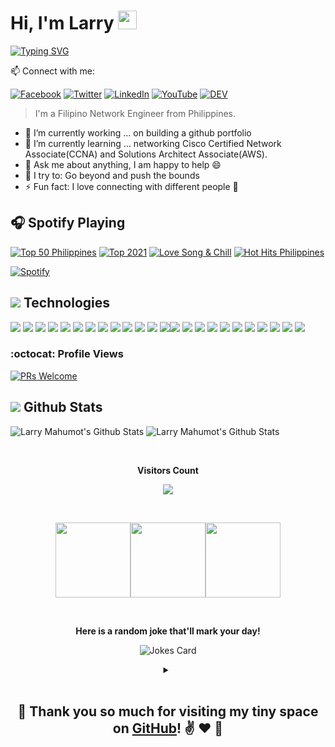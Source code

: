# Hi, I'm Larry <img src="https://raw.githubusercontent.com/MartinHeinz/MartinHeinz/master/wave.gif" width="30px">

[![Typing SVG](https://readme-typing-svg.herokuapp.com?font=neuropol&color=%234E14B8&size=24&lines=I'am+Filipino+IT+Specialist.;Cyber+Security+Analyst;Cloud+Data+Engineer)](https://git.io/typing-svg)

📫 Connect with me:

[![Facebook](https://img.shields.io/badge/facebook-%231877F2.svg?&style=for-the-badge&logo=facebook&logoColor=white)](https://www.facebook.com/larrymahumot/) [![Twitter](https://img.shields.io/badge/twitter-%231DA1F2.svg?&style=for-the-badge&logo=twitter&logoColor=white)](https://twitter.com/larrymahumot) [![LinkedIn](https://img.shields.io/badge/linkedin-%230077B5.svg?&style=for-the-badge&logo=linkedin&logoColor=white)](https://www.linkedin.com/in/larrymahumot/) [![YouTube](https://img.shields.io/badge/youtube-%23FF0000.svg?&style=for-the-badge&logo=youtube&logoColor=white)](https://youtube.com/larrymahumot) [![DEV](https://img.shields.io/badge/DEV-%23000000.svg?&style=for-the-badge&logo=dev.to&logoColor=white)](https://dev.to/larrymahumot) 

> I'm a Filipino Network Engineer from Philippines.
> 
- 🔭 I’m currently working ... on building a github portfolio
- 🌱 I’m currently learning ... networking Cisco Certified Network Associate(CCNA) and Solutions Architect Associate(AWS).
- 💬 Ask me about anything, I am happy to help :smile:
- 🧗 I try to: Go beyond and push the bounds
- ⚡ Fun fact: I love connecting with different people :raised_hands:

## 🎧 Spotify Playing

[![Top 50 Philippines](https://img.shields.io/badge/Top%2050%20Philippines-%231DB954.svg?&style=flat-square&logo=spotify&logoColor=white)](https://open.spotify.com/playlist/37i9dQZEVXbNBz9cRCSFkY) [![Top 2021](https://img.shields.io/badge/Top%20%202021-%231DB954.svg?&style=flat-square&logo=spotify&logoColor=white)](https://open.spotify.com/playlist/06S64oWn7uGnfGrwjh5IWb) [![Love Song & Chill](https://img.shields.io/badge/Love%20Song%20&%20Chill-%231DB954.svg?&style=flat-square&logo=spotify&logoColor=white)](https://open.spotify.com/playlist/4QuJ2DbcTe7R8lzqfNXz7v) [![Hot Hits Philippines](https://img.shields.io/badge/Hot%20Hits%20Philippines-%231DB954.svg?&style=flat-square&logo=spotify&logoColor=white)](https://open.spotify.com/playlist/37i9dQZF1DXcZQSjptOQtk)

[![Spotify](https://spotify-now-playing-1.vercel.app/api/spotify-playing)](https://open.spotify.com/user/21yk3oaoukqj62nfwxwhv26fq)

## <img src="https://img.icons8.com/nolan/25/computer.png"/> Technologies

<img src="https://img.icons8.com/color/42/000000/amazon-web-services.png"/> <img src="https://img.icons8.com/color/42/000000/kubernetes.png"/> <img src="https://img.icons8.com/color/42/000000/azure-1.png"/> <img src="https://img.icons8.com/color/42/000000/google-cloud.png"/> <img src="https://img.icons8.com/color/42/000000/html-5--v1.png"/> <img src="https://img.icons8.com/color/42/000000/css3.png"/> <img src="https://img.icons8.com/color/42/000000/bootstrap.png"/> <img src="https://img.icons8.com/color/42/000000/php.png"> <img src="https://img.icons8.com/color/42/000000/python.png"/> <img src="https://img.icons8.com/color/42/000000/c-plus-plus-logo.png"/> <img src="https://img.icons8.com/color/42/000000/javascript--v1.png"/> <img src="https://img.icons8.com/doodle/42/000000/console--v2.png"/> <img src="https://img.icons8.com/color/42/000000/old-vmware-logo.png"/><img src="https://img.icons8.com/color/48/000000/virtualbox.png"/> <img src="https://img.icons8.com/fluent/42/000000/sublime-text.png"/> <img src="https://img.icons8.com/fluent/github"> <img src="https://img.icons8.com/color/42/000000/parrot.png"> <img src="https://img.icons8.com/color/42/000000/kali-linux.png"> <img src="https://img.icons8.com/color/42/000000/ubuntu.png"> <img src="https://img.icons8.com/color/42/000000/linux.png"> <img src="https://img.icons8.com/fluent/42/000000/windows-10.png"> <img src="https://img.icons8.com/color/42/000000/adobe-premiere-pro--v1.png"/> <img src="https://img.icons8.com/color/42/000000/adobe-illustrator.png"/>
<img src="https://img.icons8.com/color/42/000000/adobe-photoshop.png"/>
  

### :octocat: Profile Views

[![PRs Welcome](https://komarev.com/ghpvc/?username=larrymahumot&label=Profile%20views&color=0e75b6&style=flat)](https://github.com/larrymahumot)

## <img src="https://img.icons8.com/nolan/26/github.png"/> Github Stats
<!--
|My github statistics|My languages|Streaks|
|-|-|-|
|[![Peace's github stats](https://github-readme-stats.vercel.app/api?username=larrymahumot&show_icons=true&theme=dark&hide_title=true)](https://github.com/larrymahumot)|[![Top Langs](https://github-readme-stats.vercel.app/api/top-langs/?username=larrymahumot&show_icons=true&theme=dark&layout=compact&hide_title=true)](https://github.com/larrymahumot)|![Cyebukayire](https://github-readme-streak-stats.herokuapp.com/?user=larrymahumot&theme=dark)
<hr>-->
![Larry Mahumot's Github Stats](https://github-readme-stats.vercel.app/api/top-langs?username=larrymahumot&show_icons=true&theme=radical)
![Larry Mahumot's Github Stats](https://github-readme-stats.vercel.app/api?username=larrymahumot&show_icons=true&theme=radical)

<!--
<a href="https://github.com/larrymahumot/google-it-support">
<img align="center" src="https://github-readme-stats.vercel.app/api/pin/?username=larrymahumot&repo=google-it-support&title_color=ffffff&text_color=c9cacc&icon_color=2bbc8a&bg_color=141321" />
</a>
<a href="https://github.com/larrymahumot/google-it-automation">
  <img align="center" src="https://github-readme-stats.vercel.app/api/pin/?username=larrymahumot&repo=google-it-automation&title_color=ffffff&text_color=c9cacc&icon_color=2bbc8a&bg_color=141321" />
</a><br>-->

<div align="center">
<br><p align="centre"><b>Visitors Count</b></p>  
<p align="center"><img align="center" src="https://profile-counter.glitch.me/{larrymahumot}/count.svg" /></p> 
<br></div>
<p align="center">
<img align="" height='120px' src="https://github.com/aryashah2k/aryashah2k/blob/main/assets/Geometric%20White.gif" /><img align="" height='120px' src="https://raw.githubusercontent.com/rodrigograca31/rodrigograca31/master/matrix.svg" /><img align="" height='120px' src="https://github.com/aryashah2k/aryashah2k/blob/main/assets/Geometric%20White.gif" /></p>

<div align="center"><br><p align="centre"><b> Here is a random joke that'll mark your day!</b></p> 
 
 ![Jokes Card](https://readme-jokes.vercel.app/api)<details>
 
 <summary align="center"> </samp></summary>
 <p align ="centre"> Refresh page to load New joke</p>
 </details><br>

## :hugs: Thank you so much for visiting my tiny space on [GitHub](https://github.com/larrymahumot)! :v: :heart: 💬
 </div>







